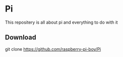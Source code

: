 # Pi
This repositery is all about pi and everything to do with it
 
## Download
  git clone https://github.com/raspberry-pi-boy/Pi
